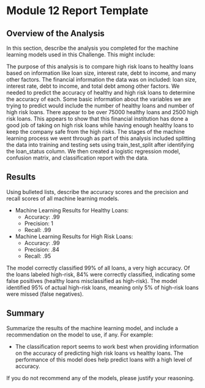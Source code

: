 # Module 12 Report Template

## Overview of the Analysis

In this section, describe the analysis you completed for the machine learning models used in this Challenge. This might include:

The purpose of this analysis is to compare high risk loans to healthy loans based on information like loan size, interest rate, debt to income, and many other factors. 
The financial information the data was on included: loan size, interest rate, debt to income, and total debt among other factors.  We needed to predict the accuracy of healthy and high risk loans to determine the accuracy of each.
Some basic information about the variables we are trying to predict would include the number of healthy loans and number of high risk loans. There appear to be over 75000 healthy loans and 2500 high risk loans. This appears to show that this financial institution has done a good job of taking on high risk loans while having enough healthy loans to keep the company safe from the high risks. 
The stages of the machine learning process we went through as part of this analysis included splitting the data into training and testing sets using train_test_split after identifying the loan_status column. We then created a logistic regression model, confusion matrix, and classification report with the data.

## Results

Using bulleted lists, describe the accuracy scores and the precision and recall scores of all machine learning models.

* Machine Learning Results for Healthy Loans:
    * Accuracy: .99
    * Precision: 1
    * Recall: .99
* Machine Learning Results for High Risk Loans: 
    * Accuracy: .99
    * Precision: .84
    * Recall: .95

The model correctly classified 99% of all loans, a very high accuracy. Of the loans labeled high-risk, 84% were correctly classified, indicating some false positives (healthy loans misclassified as high-risk). The model identified 95% of actual high-risk loans, meaning only 5% of high-risk loans were missed (false negatives).

## Summary

Summarize the results of the machine learning model, and include a recommendation on the model to use, if any. For example:

* The classification report seems to work best when providing information on the accuracy of predicting high risk loans vs healthy loans. The performance of this model does help predict loans with a high level of accuracy.

If you do not recommend any of the models, please justify your reasoning.
